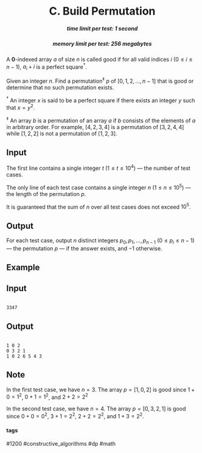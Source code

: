 <h1 style='text-align: center;'> C. Build Permutation</h1>

<h5 style='text-align: center;'>time limit per test: 1 second</h5>
<h5 style='text-align: center;'>memory limit per test: 256 megabytes</h5>

A $\mathbf{0}$-indexed array $a$ of size $n$ is called good if for all valid indices $i$ ($0 \le i \le n-1$), $a_i + i$ is a perfect square$^\dagger$.

Given an integer $n$. Find a permutation$^\ddagger$ $p$ of $[0,1,2,\ldots,n-1]$ that is good or determine that no such permutation exists.

$^\dagger$ An integer $x$ is said to be a perfect square if there exists an integer $y$ such that $x = y^2$.

$^\ddagger$ An array $b$ is a permutation of an array $a$ if $b$ consists of the elements of $a$ in arbitrary order. For example, $[4,2,3,4]$ is a permutation of $[3,2,4,4]$ while $[1,2,2]$ is not a permutation of $[1,2,3]$.

## Input

The first line contains a single integer $t$ ($1 \le t \le 10^4$) — the number of test cases.

The only line of each test case contains a single integer $n$ ($1 \le n \le 10^5$) — the length of the permutation $p$.

It is guaranteed that the sum of $n$ over all test cases does not exceed $10^5$.

## Output

For each test case, output $n$ distinct integers $p_0, p_1, \dots, p_{n-1}$ ($0 \le p_i \le n-1$) — the permutation $p$ — if the answer exists, and $-1$ otherwise.

## Example

## Input


```

3347
```
## Output


```

1 0 2 
0 3 2 1 
1 0 2 6 5 4 3 

```
## Note

In the first test case, we have $n=3$. The array $p = [1, 0, 2]$ is good since $1 + 0 = 1^2$, $0 + 1 = 1^2$, and $2 + 2 = 2^2$

In the second test case, we have $n=4$. The array $p = [0, 3, 2, 1]$ is good since $0 + 0 = 0^2$, $3 + 1 = 2^2$, $2+2 = 2^2$, and $1+3 = 2^2$.



#### tags 

#1200 #constructive_algorithms #dp #math 